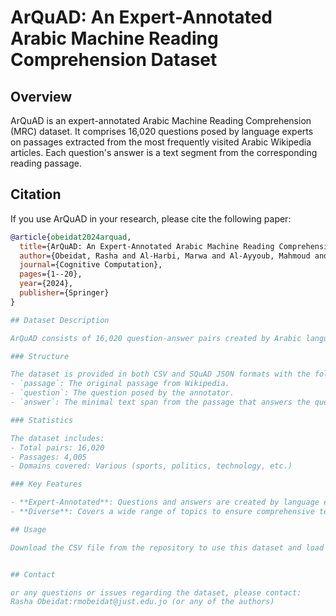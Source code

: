 # ArQuAD: An Expert-Annotated Arabic Machine Reading Comprehension Dataset

## Overview

ArQuAD is an expert-annotated Arabic Machine Reading Comprehension (MRC) dataset. It comprises 16,020 questions posed by language experts on passages extracted from the most frequently visited Arabic Wikipedia articles. Each question's answer is a text segment from the corresponding reading passage.

## Citation

If you use ArQuAD in your research, please cite the following paper:

```bibtex
@article{obeidat2024arquad,
  title={ArQuAD: An Expert-Annotated Arabic Machine Reading Comprehension Dataset},
  author={Obeidat, Rasha and Al-Harbi, Marwa and Al-Ayyoub, Mahmoud and Alawneh, Luay},
  journal={Cognitive Computation},
  pages={1--20},
  year={2024},
  publisher={Springer}
}

## Dataset Description

ArQuAD consists of 16,020 question-answer pairs created by Arabic language specialists with BA and MA degrees. The passages are sourced from 1335 of the most viewed Arabic Wikipedia articles, covering a wide range of topics including sports, politics, technology, religion, and more.

### Structure

The dataset is provided in both CSV and SQuAD JSON formats with the following columns:
- `passage`: The original passage from Wikipedia.
- `question`: The question posed by the annotator.
- `answer`: The minimal text span from the passage that answers the question.

### Statistics

The dataset includes:
- Total pairs: 16,020
- Passages: 4,005
- Domains covered: Various (sports, politics, technology, etc.)

### Key Features

- **Expert-Annotated**: Questions and answers are created by language experts, ensuring high quality and relevance.
- **Diverse**: Covers a wide range of topics to ensure comprehensive testing of MRC models, also includes a mix of factoid and non-factoid questions.

## Usage

Download the CSV file from the repository to use this dataset and load it into your preferred data analysis tool.


## Contact

or any questions or issues regarding the dataset, please contact:
Rasha Obeidat:rmobeidat@just.edu.jo (or any of the authors)
